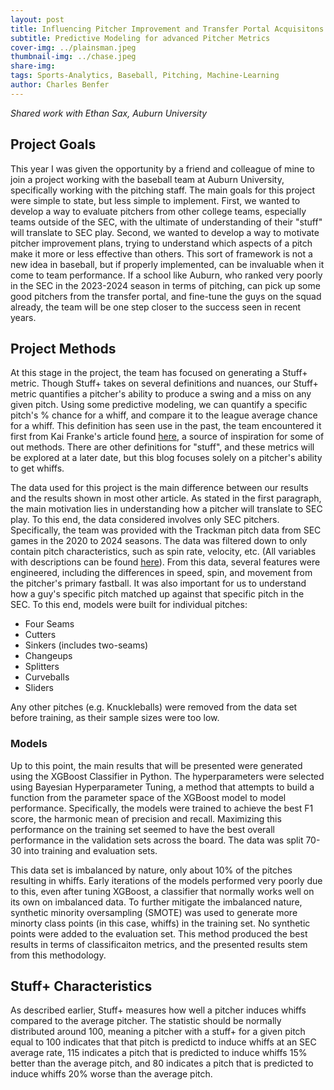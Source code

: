 ```yaml
---
layout: post
title: Influencing Pitcher Improvement and Transfer Portal Acquisitons
subtitle: Predictive Modeling for advanced Pitcher Metrics  
cover-img: ../plainsman.jpeg
thumbnail-img: ../chase.jpeg
share-img:
tags: Sports-Analytics, Baseball, Pitching, Machine-Learning
author: Charles Benfer
---
```


*Shared work with Ethan Sax, Auburn University*

## Project Goals

This year I was given the opportunity by a friend and colleague of mine to join a project working with the baseball team at Auburn University, specifically working with the pitching staff. The main goals for this project were simple to state, but less simple to implement. First, we wanted to develop a way to evaluate pitchers from other college teams, especially teams outside of the SEC, with the ultimate of understanding of their "stuff" will translate to SEC play. Second, we wanted to develop a way to motivate pitcher improvement plans, trying to understand which aspects of a pitch make it more or less effective than others. This sort of framework is not a new idea in baseball, but if properly implemented, can be invaluable when it come to team performance. If a school like Auburn, who ranked very poorly in the SEC in the 2023-2024 season in terms of pitching, can pick up some good pitchers from the transfer portal, and fine-tune the guys on the squad already, the team will be one step closer to the success seen in recent years. 

## Project Methods

At this stage in the project, the team has focused on generating a Stuff+ metric. Though Stuff+ takes on several definitions and nuances, our Stuff+ metric quantifies a pitcher's ability to produce a swing and a miss on any given pitch. Using some predictive modeling, we can quantify a specific pitch's % chance for a whiff, and compare it to the league average chance for a whiff. This definition has seen use in the past, the team encountered it first from Kai Franke's article found [here](https://medium.com/@kaifranke3/building-a-stuff-model-using-xgboost-8c548fbab8f2), a source of inspiration for some of out methods. There are other definitions for "stuff", and these metrics will be explored at a later date, but this blog focuses solely on a pitcher's ability to get whiffs.

The data used for this project is the main difference between our results and the results shown in most other article. As stated in the first paragraph, the main motivation lies in understanding how a pitcher will translate to SEC play. To this end, the data considered involves only SEC pitchers. Specifically, the team was provided with the Trackman pitch data from SEC games in the 2020 to 2024 seasons. The data was filtered down to only contain pitch characteristics, such as spin rate, velocity, etc. (All variables with descriptions can be found [here](https://support.trackmanbaseball.com/hc/en-us/articles/5089413493787-V3-FAQs-Radar-Measurement-Glossary-Of-Terms)). From this data, several features were engineered, including the differences in speed, spin, and movement from the pitcher's primary fastball. It was also important for us to understand how a guy's specific pitch matched up against that specific pitch in the SEC. To this end, models were built for individual pitches:  
- Four Seams
- Cutters
- Sinkers (includes two-seams)
- Changeups
- Splitters
- Curveballs
- Sliders

Any other pitches (e.g. Knuckleballs) were removed from the data set before training, as their sample sizes were too low. 

### Models

Up to this point, the main results that will be presented were generated using the XGBoost Classifier in Python. The hyperparameters were selected using Bayesian Hyperparameter Tuning, a method that attempts to build a function from the parameter space of the XGBoost model to model performance. Specifically, the models were trained to achieve the best F1 score, the harmonic mean of precision and recall. Maximizing this performance on the training set seemed to have the best overall performance in the validation sets across the board. The data was split 70-30 into training and evaluation sets. 

This data set is imbalanced by nature, only about 10% of the pitches resulting in whiffs. Early iterations of the models performed very poorly due to this, even after tuning XGBoost, a classifier that normally works well on its own on imbalanced data. To further mitigate the imbalanced nature, synthetic minority oversampling (SMOTE) was used to generate more minorty class points (in this case, whiffs) in the training set. No synthetic points were added to the evaluation set. This method produced the best results in terms of classificaiton metrics, and the presented results stem from this methodology.

## Stuff+ Characteristics

As described earlier, Stuff+ measures how well a pitcher induces whiffs compared to the average pitcher. The statistic should be normally distributed around 100, meaning a pitcher with a stuff+ for a given pitch equal to 100 indicates that that pitch is predictd to induce whiffs at an SEC average rate, 115 indicates a pitch that is predicted to induce whiffs 15% better than the average pitch, and 80 indicates a pitch that is predicted to induce whiffs 20% worse than the average pitch.  



